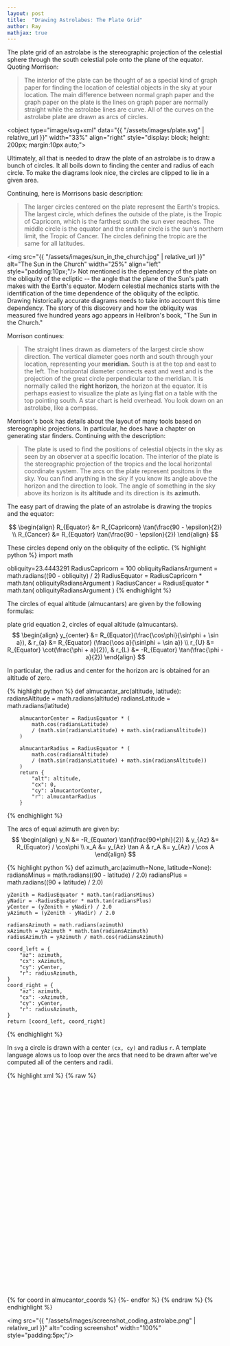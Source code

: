 ```yaml
---
layout: post
title:  "Drawing Astrolabes: The Plate Grid"
author: Ray
mathjax: true
---
```


The plate grid of an astrolabe is the stereographic projection of the celestial sphere through the south celestial pole onto the plane of the equator. Quoting Morrison:

> The interior of the plate can be thought of as a special kind of graph paper for finding the location of celestial objects in the sky at your location. The main difference between normal graph paper and the graph paper on the plate is the lines on graph paper are normally straight while the astrolabe lines are curve. All of the curves on the astrolabe plate are drawn as arcs of circles.

<object type="image/svg+xml" data="{{ "/assets/images/plate.svg" | relative_url }}" width="33%" align="right" style="display: block; height: 200px; margin:10px auto;"> </object>

Ultimately, all that is needed to draw the plate of an astrolabe is to draw a bunch of circles. It all boils down to finding the center and radius of each circle. To make the diagrams look nice, the circles are clipped to lie in a given area.

Continuing, here is Morrisons basic description:

> The larger circles centered on the plate represent the Earth's tropics. The largest circle, which defines the outside of the plate, is the Tropic of Capricorn, which is the farthest south the sun ever reaches. The middle circle is the equator and the smaller circle is the sun's northern limit, the Tropic of Cancer. The circles defining the tropic are the same for all latitudes.

<img src="{{ "/assets/images/sun_in_the_church.jpg" | relative_url }}" alt="The Sun in the Church" width="25%" align="left" style="padding:10px;"/>
Not mentioned is the dependency of the plate on the obliquity of the ecliptic -- the angle that the plane of the Sun's path makes with the Earth's equator. Modern celestial mechanics starts with the identification of the time dependence of the obliquity of the ecliptic. Drawing historically accurate diagrams needs to take into account this time dependency. The story of this discovery and how the obliquity was measured five hundred years ago appears in Heilbron's book, "The Sun in the Church." 

Morrison continues:

> The straight lines drawn as diameters of the largest circle show direction. The vertical diameter goes north and south through your location, representing your **meridian.** South is at the top and east to the left. The horizontal diameter connects east and west and is the projection of the great circle perpendicular to the meridian. It is normally called the **right horizon**, the horizon at the equator. It is perhaps easiest to visualize the plate as lying flat on a table with the top pointing south. A star chart is held overhead. You look down on an astrolabe, like a compass.

Morrison's book has details about the layout of many tools based on stereographic projections. In particular, he does have a chapter on generating star finders. Continuing with the description:

> The plate is used to find the positions of celestial objects in the sky as seen by an observer at a specific location. The interior of the plate is the stereographic projection of the tropics and the local horizontal coordinate system. The arcs on the plate represent positons in the sky. You can find anything in the sky if you know its angle above the horizon and the direction to look. The angle of something in the sky above its horizon is its **altitude** and its direction is its **azimuth.**

The easy part of drawing the plate of an astrolabe is drawing the tropics and the equator:

$$
\begin{align}
R_{Equator} &= R_{Capricorn} \tan(\frac{90 - \epsilon}{2}) \\
R_{Cancer}  &= R_{Equator} \tan(\frac{90 - \epsilon}{2})
\end{align}
$$

These circles depend only on the obliquity of the ecliptic.
{% highlight python %}
import math

obliquity=23.4443291
RadiusCapricorn = 100
obliquityRadiansArgument = math.radians((90 - obliquity) / 2)
RadiusEquator = RadiusCapricorn * math.tan( obliquityRadiansArgument )
RadiusCancer = RadiusEquator * math.tan( obliquityRadiansArgument )
{% endhighlight %}

The circles of equal altitude (almucantars) are given by the following formulas:

plate grid equation 2, circles of equal altitude (almucantars).
$$
\begin{align}
 y_{center} &= R_{Equator}(\frac{\cos\phi}{\sin\phi + \sin a}), & r_{a} &= R_{Equator} (\frac{\cos a}{\sin\phi + \sin a}) \\
 r_{U} &= R_{Equator} \cot(\frac{\phi +  a}{2}),  & r_{L} &= -R_{Equator} \tan(\frac{\phi -  a}{2})
\end{align}
$$


In particular, the radius and center for the horizon arc is obtained for an altitude of zero.

{% highlight python %}
def almucantar_arc(altitude, latitude):
        radiansAltitude = math.radians(altitude)
        radiansLatitude = math.radians(latitude)

        almucantorCenter = RadiusEquator * (
            math.cos(radiansLatitude)
            / (math.sin(radiansLatitude) + math.sin(radiansAltitude))
        )

        almucantarRadius = RadiusEquator * (
            math.cos(radiansAltitude)
            / (math.sin(radiansLatitude) + math.sin(radiansAltitude))
        )
        return {
        	"alt": altitude, 
      		"cx": 0, 
           	"cy": almucantorCenter, 
           	"r": almucantarRadius
     	}
{% endhighlight %}

The arcs of equal azimuth are given by:
$$
\begin{align}
y_N &= -R_{Equator} \tan(\frac{90+\phi}{2}) & y_{Az} &= R_{Equator} / \cos\phi \\
x_A &= y_{Az} \tan A & r_A &= y_{Az} / \cos A
\end{align}
$$

{% highlight python %}
def azimuth_arc(azimuth=None, latitude=None):
    radiansMinus = math.radians((90 - latitude) / 2.0)
    radiansPlus = math.radians((90 + latitude) / 2.0)

    yZenith = RadiusEquator * math.tan(radiansMinus)
    yNadir = -RadiusEquator * math.tan(radiansPlus)
    yCenter = (yZenith + yNadir) / 2.0
    yAzimuth = (yZenith - yNadir) / 2.0

    radiansAzimuth = math.radians(azimuth)
    xAzimuth = yAzimuth * math.tan(radiansAzimuth)
    radiusAzimuth = yAzimuth / math.cos(radiansAzimuth)

    coord_left = {
        "az": azimuth,
        "cx": xAzimuth,
        "cy": yCenter,
        "r": radiusAzimuth,
    }
    coord_right = {
        "az": azimuth,
        "cx": -xAzimuth,
        "cy": yCenter,
        "r": radiusAzimuth,
    }
    return [coord_left, coord_right]
{% endhighlight %}

In ```svg``` a circle is drawn with a center ```(cx, cy)``` and radius ```r```. A template language alows us to loop over the arcs that need to be drawn after we've computed all of the centers and radii.

{% highlight xml %}
{% raw %}
<svg viewbox="-125 -125 250 250">
	<g id="tropics">
		<circle id="capricorn" cx="0" cy="0" 
		        r="{{ RCapricorn }}"/>
		<circle cx="0" cy="0" r="{{ REquator }}"/>
		<circle cx="0" cy="0" r="{{ RCancer }}"/>
	</g>
	<g id="azimuths" style="clip-path:url(#capricorn);">
		{% for coord in azimuth_coords %}
			<circle id="azimuth" az="{{ coord.az }}" 
			        cx="{{ coord.cx }}" cy="{{ coord.cy }}" 
			        r="{{ coord.r }}"/>
		{%- endfor %}			
	</g>
	<g id="almucantars" style="clip-path:url(#capricorn);">
		{% for coord in almucantor_coords %}
			<circle id="almucantar" alt="{{ coord.alt }}" 
			        cx="{{ coord.cx }}" cy="{{ coord.cy }}" 
			        r="{{ coord.r }}"/>
		{%- endfor %}
	</g>
</svg>
{% endraw %}
{% endhighlight %}


<img src="{{ "/assets/images/screenshot_coding_astrolabe.png" | relative_url }}" alt="coding screenshot" width="100%" style="padding:5px;"/>
